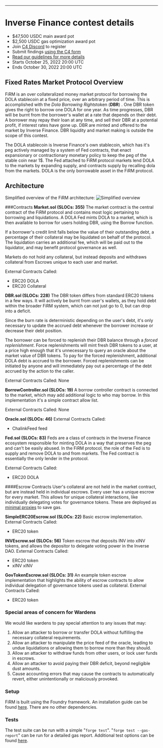 ---

# Inverse Finance contest details
- $47,500 USDC main award pot
- $2,500 USDC gas optimization award pot
- Join [C4 Discord](https://discord.gg/code4rena) to register
- Submit findings [using the C4 form](https://code4rena.com/contests/2022-10-inverse-finance-contest/submit)
- [Read our guidelines for more details](https://docs.code4rena.com/roles/wardens)
- Starts October 25, 2022 20:00 UTC
- Ends October 30, 2022 20:00 UTC


## Fixed Rates Market Protocol Overview
FiRM is an over collateralized money market protocol for borrowing the DOLA stablecoin at a fixed price, over an arbitrary period of time. This is accomplished with the *Dola Borrowing Rights*token  (**DBR**) .
One DBR token gives the right to borrow one DOLA for one year. As time progresses, DBR will be burnt from the borrower's wallet at a rate that depends on their debt. A borrower may repay their loan at any time, and sell their DBR at a potential profit, if interest rates have gone up. DBR are minted and offered to the market by Inverse Finance. DBR liquidity and market making is outside the scope of this contest.

The DOLA stablecoin is Inverse Finance's own stablecoin, which has it's peg actively managed by a system of Fed contracts, that enact expansionary or contractionary monetary policy to keep the peg of the stable coin near 1$. The Fed attached to FiRM protocol markets lend DOLA to the markets by expanding supply, and contracts supply by recalling dola from the markets. DOLA is the only borrowable asset in the FiRM protocol.
## Architecture
Simplified overview of the FiRM architecture:
![Simplified overview](SimplifiedArchitecture.png" "Simplified overview")

###Contracts
**Market.sol (SLOCs: 355)**
The market contract is the central contract of the FiRM protocol and contains most logic pertaining to borrowing and liquidations. A DOLA Fed mints DOLA to a market, which is then available to borrow for users holding DBR, using the Borrow function.

If a borrower's credit limit falls below the value of their outstanding debt, a percentage of their collateral may be liquidated on behalf of the protocol. The liquidation carries an additional fee, which will be paid out to the liquidator, and may benefit protocol governance as well.

Markets do not hold any collateral, but instead deposits and withdraws collateral from Escrows unique to each user and market.

External Contracts Called:
- ERC20 DOLA
- ERC20 Collateral

**DBR.sol (SLOCs: 228)**
The DBR token differs from standard ERC20 tokens in a few ways. It will actively be burnt from user's wallets, as they hold debt within the broader FiRM system, which can not just go to 0, but can drop into a deficit.

Since the burn rate is deterministic depending on the user's debt, it's only necessary to update the accrued debt whenever the borrower increase or decrease their debt position.

The borrower can be forced to replenish their DBR balance through a *forced replenishment*. Force replenishments will mint fresh DBR tokens to a user, at a price high enough that it's unnecessary to  query an oracle about the market value of DBR tokens. To pay for the forced replenishment, additional DOLA debt is accrued to the borrower. Forced replenishments can be initiated by anyone and will immediately pay out  a percentage of the debt accrued by the action to the caller.

External Contracts Called: None

**BorrowController.sol (SLOCs: 19)**
A borrow controller contract is connected to the market, which may add additional logic to who may borrow. In this implementation it's a simple contract allow list.

External Contracts Called: None

**Oracle.sol (SLOCs: 46)**
External Contracts Called:
- ChalinkFeed feed

**Fed.sol (SLOCs: 83)**
Feds are a class of contracts in the Inverse Finance ecosystem responsible for minting DOLA in a way that preserves the peg and can't be easily abused. In the FiRM protocol, the role of the Fed is to supply and remove DOLA to and from markets. The Fed contract is essentially the only lender in the protocol.

External Contracts Called:
- ERC20 DOLA


####Escrow Contracts
User's collateral are not held in the market contract, but are instead held in individual escrows. Every user has a unique escrow for every market. This allows for unique collateral interactions, like individually delegating votes for governance tokens. These are deployed as [minimal proxies](https://eips.ethereum.org/EIPS/eip-1167) to save gas. 

**SimpleERC20Escrow.sol (SLOCs: 22)**
Basic escrow implementation.
 External Contracts Called:
- ERC20 token
 
**INVEscrow.sol (SLOCs: 56)**
Token escrow that deposits INV into xINV tokens, and allows the depositor to delegate voting power in the Inverse DAO.
External Contracts Called:
- ERC20 token
- xINV xINV

**GovTokenEscrow.sol (SLOCs: 31)**
An example token escrow implementation that highlights the ability of escrow contracts to allow individual delegation of governance tokens used as collateral.
External Contracts Called:
- ERC20 token

### Special areas of concern for Wardens
We would like wardens to pay special attention to any issues that may:
1. Allow an attacker to borrow or transfer DOLA without fulfilling the necessary collateral requirements.
2. Allow an attacker to manipulate the price feed of the oracle, leading to undue liquidations or allowing them to borrow more than they should.
3. Allow an attacker to withdraw funds from other users, or lock user funds in escrows.
4. Allow an attacker to avoid paying their DBR deficit, beyond negligible dust amounts.
5. Cause accounting errors that may cause the contracts to automatically revert, either unintentionally or maliciously provoked.

### Setup
FiRM is built using the Foundry framework. An installation guide can be found [here](https://book.getfoundry.sh/getting-started/installation). There are no other dependencies.
### Tests
The test suite can be run with a simple "`forge test`". "`forge test --gas-report`" can be run for a detailed gas report.  Additional test options can be found [here](https://book.getfoundry.sh/reference/forge/forge-test).
